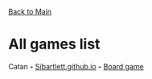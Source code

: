 [Back to Main](/../main/README.md)

# All games list

Catan **-** <a href="https://sibartlett.github.io/colonizers/demo.html">Sibartlett.github.io</a> **-** [Board game](/categories/Board-Games.md)
